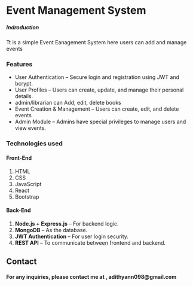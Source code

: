 <h1>Event Management System</h1>
<h5>Indroduction</h5>
<p>Tt is a simple Event Eanagement System here users can add and manage events</p>
<h3>Features</h3>
<ul>
  <li> User Authentication – Secure login and registration using JWT and bcrypt.</li>
  <li>User Profiles – Users can create, update, and manage their personal details.</li>
  <li>admin/librarian can Add, edit, delete books</li>
  <li>Event Creation & Management – Users can create, edit, and delete events</li>
  <li>Admin Module – Admins have special privileges to manage users and view events.</li>

</ul>
<h3>Technologies used</h3>
<h4>Front-End</h4>
<ol>
  <li>HTML</li>
  <li>CSS</li>
  <li> JavaScript</li>
  <li> React</li>
  <li>Bootstrap</li>
</ol>
<h4>Back-End</h4>
<ol>
  <li><b> Node.js + Express.js</b> – For backend logic.</li>
  <li><b>MongoDB</b> – As the database.</li>
  <li><b>JWT Authentication</b> – For user login security.</li>
  <li> <b>REST API</b> – To communicate between frontend and backend.</li>
</ol>

<h2>Contact</h2>
<h4>For any inquiries, please contact me at , adithyann098@gmail.com</h4>



